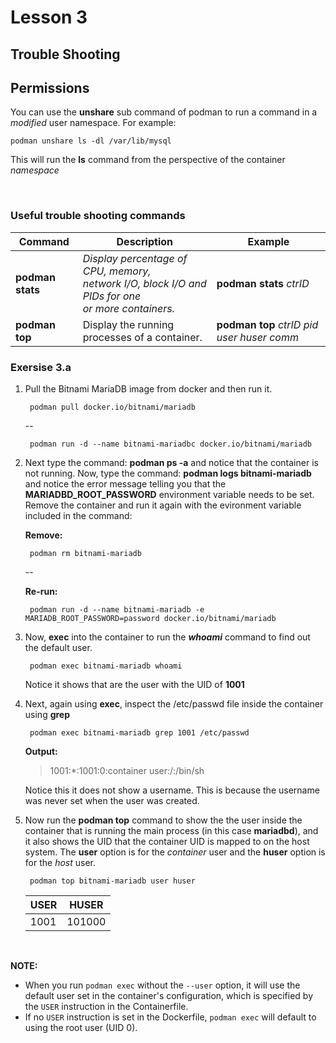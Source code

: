 # Lesson 3

## Trouble Shooting

## Permissions

You can use the __unshare__ sub command of podman to run a command in a *modified* user namespace. For example:

    podman unshare ls -dl /var/lib/mysql

This will run the **ls** command from the perspective of the container *namespace*

<br>

### Useful trouble shooting commands

|Command| Description|Example|
|---------|-------------|--------|
|__podman stats__|*Display percentage of CPU, memory, <br>network I/O, block I/O and PIDs for one<br> or more containers.*|__podman stats__ *ctrID*|
|__podman top__|Display the running processes of a container.|__podman top__ *ctrID pid user huser comm*|

### Exersise 3.a

1. Pull the Bitnami MariaDB image from docker and then run it.

        podman pull docker.io/bitnami/mariadb
    --

        podman run -d --name bitnami-mariadbc docker.io/bitnami/mariadb
        
2. Next type the command: **podman ps -a** and notice that the container is not running. Now, type the command: **podman logs bitnami-mariadb** and notice the error message telling you that the **MARIADBD_ROOT_PASSWORD** environment variable needs to be set. Remove the container and run it again with the evironment variable included in the command:

    **Remove:**

        podman rm bitnami-mariadb 

      --
      
      **Re-run:**


        podman run -d --name bitnami-mariadb -e MARIADB_ROOT_PASSWORD=password docker.io/bitnami/mariadb 

3. Now, **exec** into the container to run the ***whoami*** command to find out the default user.

        podman exec bitnami-mariadb whoami

    Notice it shows that are the user with the UID of **1001**

4. Next, again using **exec**, inspect the /etc/passwd file inside the container using **grep**

        podman exec bitnami-mariadb grep 1001 /etc/passwd

    **Output:**

    >1001:*:1001:0:container user:/:/bin/sh

    Notice this it does not show a username. This is because the username was never set when the user was created.

5. Now run the **podman top** command to show the the user inside the container that is running the main process (in this case **mariadbd**), and it also shows the UID that the container UID is mapped to on the host system. The **user** option is for the *container* user and the **huser** option is for the *host* user.

        podman top bitnami-mariadb user huser

    |USER|HUSER|
    |----|-----|
    |1001|101000|

<br>

__NOTE:__

* When you run `podman exec` without the `--user` option, it will use the default user set in the container's configuration, which is specified by the `USER` instruction in the Containerfile.
* If no `USER` instruction is set in the Dockerfile, `podman exec` will default to using the root user (UID 0).


